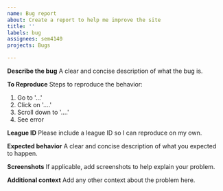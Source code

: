 ```yaml
---
name: Bug report
about: Create a report to help me improve the site
title: ''
labels: bug
assignees: sem4140
projects: Bugs

---
```


**Describe the bug**
A clear and concise description of what the bug is.

**To Reproduce**
Steps to reproduce the behavior:
1. Go to '...'
2. Click on '....'
3. Scroll down to '....'
4. See error

**League ID**
Please include a league ID so I can reproduce on my own.

**Expected behavior**
A clear and concise description of what you expected to happen.

**Screenshots**
If applicable, add screenshots to help explain your problem.

**Additional context**
Add any other context about the problem here.

